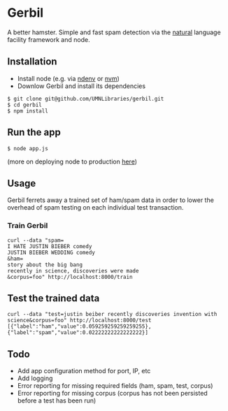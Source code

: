 # Gerbil

A better hamster. Simple and fast spam detection via the [natural](https://github.com/NaturalNode/natural) language facility framework and node.

## Installation

* Install node (e.g. via [ndenv](https://github.com/riywo/ndenv) or [nvm](https://github.com/creationix/nvm))
* Downlow Gerbil and install its dependencies

```
$ git clone git@github.com/UMNLibraries/gerbil.git
$ cd gerbil
$ npm install
```

## Run the app

`$ node app.js`

(more on deploying node to production [here](https://www.digitalocean.com/community/tutorials/how-to-set-up-a-node-js-application-for-production-on-ubuntu-14-04))


## Usage

Gerbil ferrets away a trained set of ham/spam data in order to lower the overhead of spam testing on each individual test transaction.

### Train Gerbil

```
curl --data "spam=
I HATE JUSTIN BIEBER comedy
JUSTIN BIEBER WEDDING comedy
&ham=
story about the big bang
recently in science, discoveries were made
&corpus=foo" http://localhost:8000/train

```

## Test the trained data

```
curl --data "test=justin beiber recently discoveries invention with science&corpus=foo" http://localhost:8000/test
[{"label":"ham","value":0.059259259259259255},{"label":"spam","value":0.02222222222222222}]
```

## Todo
* Add app configuration method for port, IP, etc
* Add logging
* Error reporting for missing required fields (ham, spam, test, corpus)
* Error reporting for missing corpus (corpus has not been persisted before a test has been run)
